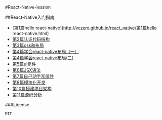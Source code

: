 #React-Native-lession

##React-Native入门指南

+ [第1篇hello react-native](http://vczero.github.io/react_native/第1篇hello react-native.html)
+ [第2篇认识代码结构](http://vczero.github.io/react_native/第2篇认识代码结构.html)
+ [第3篇css和布局](http://vczero.github.io/react_native/第3篇css和布局.html)
+ [第4篇学会react-native布局（一）](http://vczero.github.io/react_native/第4篇学会react-native布局.html)
+ [第4篇学会react-native布局(二)](http://vczero.github.io/react_native/第4篇react-native布局实战（二）.html)
+ [第5篇ui组件](http://vczero.github.io/react_native/第5篇ui组件.html)
+ [第6篇JSX语法]()
+ [第7篇自己动手写组件]()
+ [第8篇模块化开发]()
+ [第10篇搭建项目架构]()
+ [第11篇源码分析]()


###License

	MIT